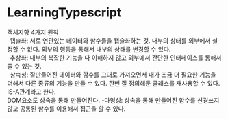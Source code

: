 # LearningTypescript

객체지향 4가지 원칙</br> -캡슐화: 서로 연관있는 데이터와 함수들을 캡슐화하는 것. 내부의 상태를 외부에서 설정할 수 없다. 외부의 행동을 통해서 내부의 상태를 변경할 수 있다. </br> -추상화: 내부의 복잡한 기능을 다 이해하지 않고 외부에서 간단한 인터페이스를 통해서 쓸 수 있는 것. </br> -상속성: 잘만들어진 데이터와 함수를 그대로 가져오면서 내가 조금 더 필요한 기능을 더해서 다른 종류의 기능을 만들 수 있다. 한번 잘 정의해둔 클래스를 재사용할 수 있다. IS-A관계라고 한다.</br>
DOM요소도 상속을 통해 만들어진다. -다형성: 상속을 통해 만들어진 함수를 신경쓰지 않고 공통된 함수를 이용해서 접근을 할 수 있다.</br>

